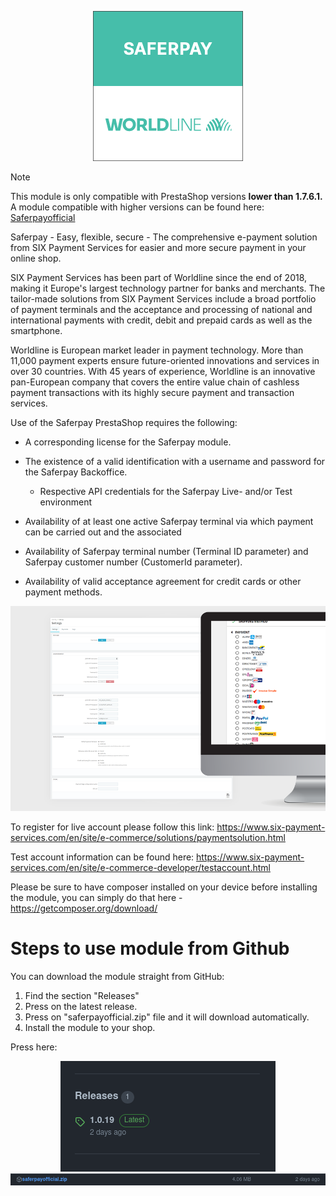 <p align="center">
    <a href="https://www.six-payment-services.com" target="_blank">
        <img src="./views/img/readme/img.png" />
    </a>
</p>

> [!NOTE]  
> This module is only compatible with PrestaShop versions **lower than 1.7.6.1.**\
> A module compatible with higher versions can be found here: [Saferpayofficial](https://github.com/Invertus/saferpayofficial)


Saferpay - Easy, flexible, secure - The comprehensive e-payment solution from SIX Payment Services for easier and more secure payment in your online shop.

SIX Payment Services has been part of Worldline since the end of 2018, making it Europe's largest technology partner for banks and merchants. The tailor-made solutions from SIX Payment Services include a broad portfolio of payment terminals and the acceptance and processing of national and international payments with credit, debit and prepaid cards as well as the smartphone.

Worldline is European market leader in payment technology. More than 11,000 payment experts ensure future-oriented innovations and services in over 30 countries. With 45 years of experience, Worldline is an innovative pan-European company that covers the entire value chain of cashless payment transactions with its highly secure payment and transaction services.

Use of the Saferpay PrestaShop requires the following:

- A corresponding license for the Saferpay module.

- The existence of a valid identification with a username and password for the Saferpay Backoffice.
    - Respective API credentials for the Saferpay Live- and/or Test environment
    
- Availability of at least one active Saferpay terminal via which payment can be carried out and the associated
    
- Availability of Saferpay terminal number (Terminal ID parameter) and Saferpay customer number (CustomerId parameter).

- Availability of valid acceptance agreement for credit cards or other payment methods.

<p align="center">
    <a href="https://www.six-payment-services.com" target="_blank">
        <img src="./views/img/readme/02.png" />
    </a>
</p>

To register for live account please follow this link: https://www.six-payment-services.com/en/site/e-commerce/solutions/paymentsolution.html 

Test account information can be found here: https://www.six-payment-services.com/en/site/e-commerce-developer/testaccount.html

Please be sure to have composer installed on your device before installing the module, you can simply do that here - https://getcomposer.org/download/

<h1>Steps to use module from Github</h1>
You can download the module straight from GitHub:


1)    Find the section "Releases"
2)    Press on the latest release.
3)    Press on "saferpayofficial.zip" file and it will download automatically.
4)    Install the module to your shop.

Press here:

<p align="center">
  <img src="https://github.com/Invertus/saferpayofficial/blob/master/views/img/readme/pic1.png">
  <img src="https://github.com/Invertus/saferpayofficial/blob/master/views/img/readme/pic2.png">
</p>
